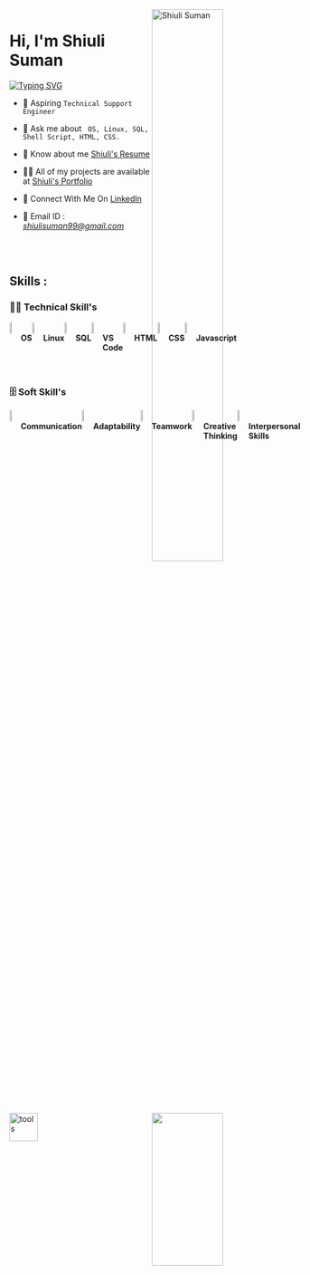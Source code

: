 <img width=50% align=right  title="Shiuli Suman"  src="https://capsule-render.vercel.app/api?type=waving&color=gradient&customColorList=6,11,20&height=150&section=header&text=🔰&fontSize=40&fontColor=fff&animation=twinkling&fontAlignY=32"/>
<h1>Hi, I'm Shiuli Suman</h1>
<p>
<a href="https://git.io/typing-svg"><img src="https://readme-typing-svg.demolab.com?font=Fira+Code&size=24&duration=4000&pause=1000&color=F70000&background=FFFFFF00&width=700&height=51&lines=Technical+Support+Engineer" alt="Typing SVG" /></a>
</p>

<div>

  <img src="https://media3.giphy.com/media/1yT7hkOx52d4vQWX05/giphy.gif?cid=ecf05e471haxvoiwwdff2yvak91v8ilmxoakxj8apdato6f5&rid=giphy.gif&ct=g"  width = "50%" height= "270" align = "right"> 
 

- 💎  Aspiring `Technical Support Engineer`

- 💬 Ask me about ` OS, Linux, SQL, Shell Script, HTML, CSS.`

- 📄 Know about me <a href="https://drive.google.com/file/d/1UgGM7mT0UfWmxwaZ3iicYPK6glQkwH77/view?usp=share_link ">Shiuli's Resume</a>

- 👨‍💻 All of my projects are available at <a href="https://github.com/Shiuli-suman/Shiuli-suman.github.io">Shiuli's Portfolio</a>

- 📮 Connect With Me On <a href="https://www.linkedin.com/in/shiuli-suman-b378b8247/">LinkedIn</a>


- 📨 Email ID : *shiulisuman99@gmail.com*

</div>

 </br> </br>

 <!-- -------------------------------------------------------    Middle Section  ----------------------------------------------------------------------- -->
 
 <img align="left" width="50" alt="tools" src="https://camo.githubusercontent.com/beb64ff21c883e318e4f5db5231c2ba4175705bea1c9249e82a41ab375db4f75/68747470733a2f2f6d65646961322e67697068792e636f6d2f6d656469612f51737347456d706b79454f684243623765312f67697068792e6769663f6369643d656366303565343761306e336769316266716e74716d6f62386739616964316f796a327772336473336d67373030626c267269643d67697068792e676966"/>

 ## Skills : 

 ### 👨‍💻 Technical Skill's
 
<div style="display : flex;">
<img width="8%" src="https://cdn-icons-png.flaticon.com/128/2172/2172832.png">
<h4>OS</h4>

<img width="8%" src="https://cdn-icons-png.flaticon.com/128/6124/6124995.png">
<h4>Linux</h4>

<img width="8%" src="https://cdn-icons-png.flaticon.com/128/9544/9544010.png">
<h4>SQL</h4>


<img width="8%" src="https://encrypted-tbn0.gstatic.com/images?q=tbn:ANd9GcRxUM1nvIPqgPottxav1_OitE3aK5FvIKCDOQ&usqp=CAU">
<h4>VS Code</h4>


<img width="8%" src="https://cdn-icons-png.flaticon.com/128/919/919827.png">
<h4>HTML</h4>

<img width="8%" src="https://cdn-icons-png.flaticon.com/128/5968/5968242.png">
<h4>CSS</h4>

<img width="8%" src="https://cdn-icons-png.flaticon.com/128/1199/1199124.png">
<h4>Javascript</h4>
</div>

</br>
  
### 🗄️ Soft Skill's

<div style="display : flex;">

<img width="8%" src="https://cdn-icons-png.flaticon.com/128/3050/3050525.png">
<h4>Communication</h4>

<img width="8%" src="https://cdn-icons-png.flaticon.com/128/4486/4486525.png">
<h4>Adaptability</h4>

<img width="8%" src="https://cdn-icons-png.flaticon.com/128/5371/5371115.png">
<h4>Teamwork</h4>

<img width="8%" src="https://cdn-icons-png.flaticon.com/128/1389/1389173.png">
<h4>Creative Thinking</h4>

<img width="8%" src="https://cdn-icons-png.flaticon.com/128/5201/5201809.png">
<h4>Interpersonal Skills</h4>

</div>
</br>
